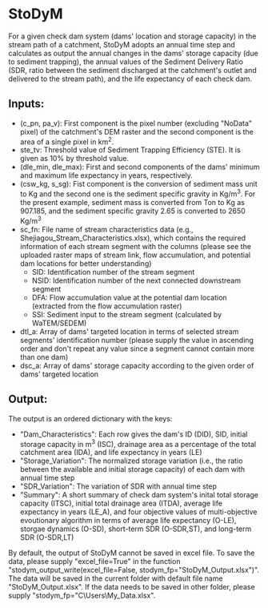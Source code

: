 # StoDyM
For a given check dam system (dams' location and storage capacity) in the stream path of a catchment, StoDyM adopts an annual time step and calculates as output the annual changes in the dams' storage capacity (due to sediment trapping), the annual values of the Sediment Delivery Ratio (SDR, ratio between the sediment discharged at the catchment's outlet and delivered to the stream path), and the life expectancy of each check dam.

## Inputs:
* (c_pn, pa_v): First component is the pixel number (excluding "NoData" pixel) of the catchment's DEM raster and the second component is the area of a single pixel in km<sup>2</sup>.
* ste_tv: Threshold value of Sediment Trapping Efficiency (STE). It is given as 10% by threshold value.
* (dle_min, dle_max): First and second components of the dams' minimum and maximum life expectancy in years, respectively. 
* (csw_kg, s_sg): Fist component is the conversion of sediment mass unit to Kg and the second one is the sediment specific gravity in Kg/m<sup>3</sup>. For the present example, sediment mass is converted from Ton to Kg as 907.185, and the sediment specific gravity 2.65 is converted to 2650 Kg/m<sup>3</sup>
* sc_fn: File name of stream characteristics data (e.g., Shejiagou_Stream_Characteristics.xlsx), which contains the required information of each stream segment with the columns (please see the uploaded raster maps of stream link, flow accumulation, and potential dam locations for better understanding)
  * SID: Identification number of the stream segment
  * NSID: Identification number of the next connected downstream segment 
  * DFA: Flow accumulation value at the potential dam location (extracted from the flow accumulation raster)
  * SSI: Sediment input to the stream segment (calculated by WaTEM/SEDEM)
* dtl_a: Array of dams' targeted location in terms of selected stream segments' identification number (please supply the value in ascending order and don't repeat any value since a segment cannot contain more than one dam)
* dsc_a: Array of dams' storage capacity according to the given order of dams' targeted location

## Output:
The output is an ordered dictionary with the keys:
* "Dam_Characteristics": Each row gives the dam's ID (DID), SID, initial storage capacity in m<sup>3</sup> (ISC), drainage area as a percentage of the total catchment area (IDA), and life expectancy in years (LE)
* "Storage_Variation": The normalized storage variation (i.e., the ratio between the available and initial storage capacity) of each dam with annual time step 
* "SDR_Variation": The variation of SDR with annual time step 
* "Summary": A short summary of check dam system's inital total storage capacity (ITSC), initial total drainage area (ITDA), average life expectancy in years (LE_A), and four objective values of multi-objective evoutionary algorithm in terms of average life expectancy (O-LE), storgae dynamics (O-SD), short-term SDR (O-SDR,ST), and long-term SDR (O-SDR,LT)

By default, the output of StoDyM cannot be saved in excel file. To save the data, please supply "excel_file=True" in the function "stodym_output_write(excel_file=False, stodym_fp="StoDyM_Output.xlsx")". The data will be saved in the current folder with default file name "StoDyM_Output.xlsx". If the data needs to be saved in other folder, please supply "stodym_fp="C\\Users\\My_Data.xlsx".   
